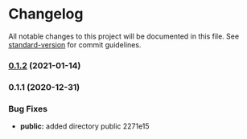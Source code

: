 # Changelog

All notable changes to this project will be documented in this file. See [standard-version](https://github.com/conventional-changelog/standard-version) for commit guidelines.

### [0.1.2](///compare/v0.1.1...v0.1.2) (2021-01-14)

### 0.1.1 (2020-12-31)


### Bug Fixes

* **public:** added directory public 2271e15
